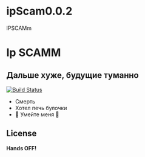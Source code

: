 # ipScam0.0.2
IPSCAMm


<h1 class="code-line" data-line-start=0 data-line-end=1 ><a id="Ip_SCAMM_0"></a>Ip SCAMM</h1>
<h2 class="code-line" data-line-start=1 data-line-end=2 ><a id="____1"></a>Дальше хуже, будущие туманно</h2>
<p class="has-line-data" data-line-start="3" data-line-end="4"><a href=""><img src="https://signum.video/dl/ipscam.png" alt="Build Status"></a></p>
<ul>
<li class="has-line-data" data-line-start="5" data-line-end="6">Смерть</li>
<li class="has-line-data" data-line-start="6" data-line-end="7">Хотел печь булочки</li>
<li class="has-line-data" data-line-start="7" data-line-end="9">🚀  Умейте меня 🧛</li>
</ul>
<h2 class="code-line" data-line-start=9 data-line-end=10 ><a id="License_9"></a>License</h2>
<p class="has-line-data" data-line-start="11" data-line-end="12"><strong>Hands OFF!</strong></p>
